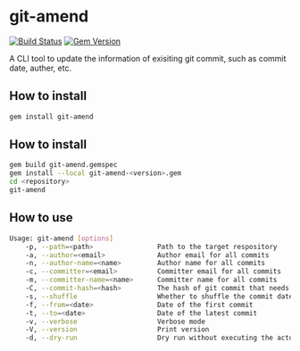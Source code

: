 # git-amend
[![Build Status](https://travis-ci.org/hex0cter/git-amend.svg?branch=master)](https://travis-ci.org/hex0cter/git-amend)
[![Gem Version](https://badge.fury.io/rb/git-amend.svg)](https://badge.fury.io/rb/git-amend)

A CLI tool to update the information of exisiting git commit, such as commit date, auther, etc.

## How to install
```bash
gem install git-amend
```

## How to install
```bash
gem build git-amend.gemspec
gem install --local git-amend-<version>.gem
cd <repository>
git-amend
```

## How to use
```bash
Usage: git-amend [options]
    -p, --path=<path>                Path to the target respository
    -a, --author=<email>             Author email for all commits
    -n, --author-name=<name>         Author name for all commits
    -c, --committer=<email>          Committer email for all commits
    -m, --committer-name=<name>      Committer name for all commits
    -C, --commit-hash=<hash>         The hash of git commit that needs to be updated
    -s, --shuffle                    Whether to shuffle the commit date (default: no)
    -f, --from=<date>                Date of the first commit
    -t, --to=<date>                  Date of the latest commit
    -v, --verbose                    Verbose mode
    -V, --version                    Print version
    -d, --dry-run                    Dry run without executing the actual command.
```
